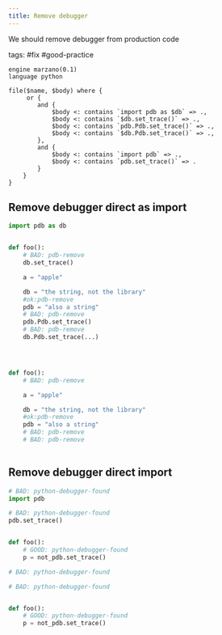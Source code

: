 ```yaml
---
title: Remove debugger
---
```


We should remove debugger from production code

tags: #fix #good-practice

```grit
engine marzano(0.1)
language python

file($name, $body) where {
     or {
        and {
            $body <: contains `import pdb as $db` => .,
            $body <: contains `$db.set_trace()` => .,
            $body <: contains `pdb.Pdb.set_trace()` => .,
            $body <: contains `$db.Pdb.set_trace()` => .,
        },
        and {
            $body <: contains `import pdb` => .,
            $body <: contains `pdb.set_trace()` => .
        }
    }
}
```

## Remove debugger direct as import

```python
import pdb as db


def foo():
    # BAD: pdb-remove
    db.set_trace()

    a = "apple"

    db = "the string, not the library"
    #ok:pdb-remove
    pdb = "also a string"
    # BAD: pdb-remove
    pdb.Pdb.set_trace()
    # BAD: pdb-remove
    db.Pdb.set_trace(...)
```

```python



def foo():
    # BAD: pdb-remove

    a = "apple"

    db = "the string, not the library"
    #ok:pdb-remove
    pdb = "also a string"
    # BAD: pdb-remove
    # BAD: pdb-remove
    
```

## Remove debugger direct import

```python
# BAD: python-debugger-found
import pdb

# BAD: python-debugger-found
pdb.set_trace()


def foo():
    # GOOD: python-debugger-found
    p = not_pdb.set_trace()
```

```python
# BAD: python-debugger-found

# BAD: python-debugger-found


def foo():
    # GOOD: python-debugger-found
    p = not_pdb.set_trace()
```